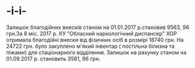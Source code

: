 # -i-i-
Залишок благодiйних внескiв станом на 01.01.2017 р.становив 9563, 96 грн.За 8 мiс. 2017 р. КУ "Обласний наркологiчний диспансер" ХОР отримала благодiйнi внески вiд фiзичних осiб в розмiрi 18740 грн. На 24722 грн. було закуплено м'який iнвентар  ( постiльна бiлизна та пiжами)  для стацiонарного вiддiлення. Залишок на рахунку станом на 01.09.2017 р. становить 3581, 96 грн. 
